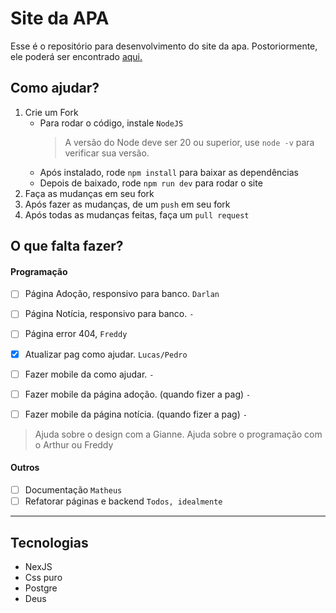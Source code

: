 # Site da APA

Esse é o repositório para desenvolvimento do site da apa. Postoriormente, ele poderá ser encontrado [aqui.](apasbs.org)

## Como ajudar?

 1. Crie um Fork
	 - Para rodar o código, instale `NodeJS`
		 > A versão do Node deve ser 20 ou superior, use `node -v` para verificar sua versão.
	 - Após instalado, rode `npm install` para baixar as dependências
	 - Depois de baixado, rode `npm run dev` para rodar o site 
 2. Faça as mudanças em seu fork
 3. Após fazer as mudanças, de um `push` em seu fork
 4. Após todas as mudanças feitas, faça um `pull request`

## O que falta fazer?

#### Programação
 - [ ] Página Adoção, responsivo para banco. `Darlan` 
 - [ ] Página Notícia, responsivo para banco. `-`
 - [ ] Página error 404, `Freddy`
 - [x] Atualizar pag como ajudar. `Lucas/Pedro`

 - [ ] Fazer mobile da como ajudar. `-`
 - [ ] Fazer mobile da página adoção. (quando fizer a pag) `-`
 - [ ] Fazer mobile da página notícia. (quando fizer a pag) `-`
 > Ajuda sobre o design com a Gianne.
 > Ajuda sobre o programação com o Arthur ou Freddy
#### Outros
 - [ ] Documentação `Matheus`
 - [ ] Refatorar páginas e backend `Todos, idealmente`

---
## Tecnologias
- NexJS
- Css puro
- Postgre
- Deus
